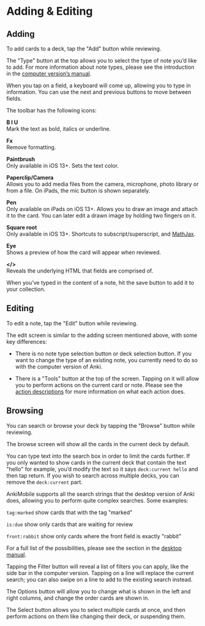 # Adding & Editing

## Adding

To add cards to a deck, tap the "Add" button while reviewing.

The "Type" button at the top allows you to select the type of note you’d
like to add. For more information about note types, please see the
introduction in the [computer version’s
manual](https://apps.ankiweb.net/docs/manual.html#basics).

When you tap on a field, a keyboard will come up, allowing you to type
in information. You can use the next and previous buttons to move
between fields.

The toolbar has the following icons:

**B I U**  
Mark the text as bold, italics or underline.

**Fx**  
Remove formatting.

**Paintbrush**  
Only available in iOS 13+. Sets the text color.

**Paperclip/Camera**  
Allows you to add media files from the camera, microphone, photo library
or from a file. On iPads, the mic button is shown separately.

**Pen**  
Only available on iPads on iOS 13+. Allows you to draw an image and
attach it to the card. You can later edit a drawn image by holding two
fingers on it.

**Square root**  
Only available in iOS 13+. Shortcuts to subscript/superscript, and
[MathJax](more.md#mathjax).

**Eye**  
Shows a preview of how the card will appear when reviewed.

**&lt;/&gt;**  
Reveals the underlying HTML that fields are comprised of.

When you’ve typed in the content of a note, hit the save button to add
it to your collection.

## Editing

To edit a note, tap the "Edit" button while reviewing.

The edit screen is similar to the adding screen mentioned above, with
some key differences:

-   There is no note type selection button or deck selection button. If
    you want to change the type of an existing note, you currently need
    to do so with the computer version of Anki.

-   There is a "Tools" button at the top of the screen. Tapping on it
    will allow you to perform actions on the current card or note.
    Please see the [action descriptions](studying.md#actions) for more information
    on what each action does.

## Browsing

You can search or browse your deck by tapping the "Browse" button while
reviewing.

The browse screen will show all the cards in the current deck by
default.

You can type text into the search box in order to limit the cards
further. If you only wanted to show cards in the current deck that
contain the text "hello" for example, you’d modify the text so it says
`deck:current hello` and then tap return. If you wish to search across
multiple decks, you can remove the `deck:current` part.

AnkiMobile supports all the search strings that the desktop version of
Anki does, allowing you to perform quite complex searches. Some
examples:

`tag:marked` show cards that with the tag "marked"

`is:due` show only cards that are waiting for review

`front:rabbit` show only cards where the front field is exactly "rabbit"

For a full list of the possibilities, please see the section in the
[desktop manual](https://apps.ankiweb.net/docs/manual.html#searching).

Tapping the Filter button will reveal a list of filters you can apply,
like the side bar in the computer version. Tapping on a line will
replace the current search; you can also swipe on a line to add to the
existing search instead.

The Options button will allow you to change what is shown in the left
and right columns, and change the order cards are shown in.

The Select button allows you to select multiple cards at once, and then
perform actions on them like changing their deck, or suspending them.
